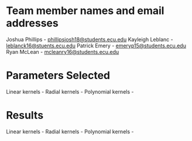 Team member names and email addresses
=======================================================================

Joshua Phillips   - phillipsjosh18@students.ecu.edu
Kayleigh Leblanc  - leblanck16@stuents.ecu.edu
Patrick Emery     - emeryp15@students.ecu.edu
Ryan McLean       - mcleanry16@students.ecu.edu


Parameters Selected
=======================================================================

Linear kernels -
Radial kernels -
Polynomial kernels -


Results
=======================================================================
Linear kernels -
Radial kernels -
Polynomial kernels -
